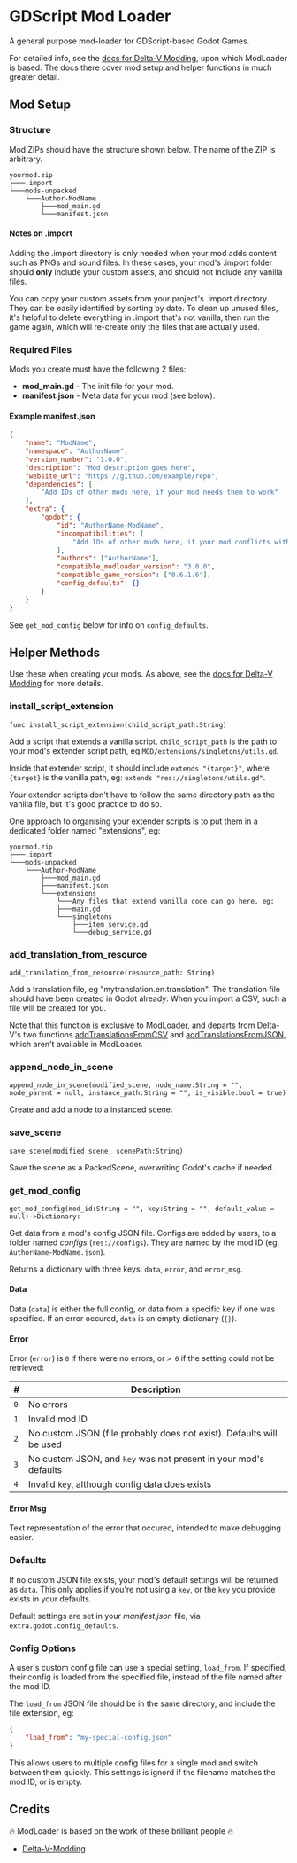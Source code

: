 # GDScript Mod Loader

A general purpose mod-loader for GDScript-based Godot Games.

For detailed info, see the [docs for Delta-V Modding](https://gitlab.com/Delta-V-Modding/Mods/-/blob/main/MODDING.md), upon which ModLoader is based. The docs there cover mod setup and helper functions in much greater detail.

## Mod Setup

### Structure

Mod ZIPs should have the structure shown below. The name of the ZIP is arbitrary.

```
yourmod.zip
├───.import
└───mods-unpacked
    └───Author-ModName
        ├───mod_main.gd
        └───manifest.json
```

#### Notes on .import

Adding the .import directory is only needed when your mod adds content such as PNGs and sound files. In these cases, your mod's .import folder should **only** include your custom assets, and should not include any vanilla files.

You can copy your custom assets from your project's .import directory. They can be easily identified by sorting by date. To clean up unused files, it's helpful to delete everything in .import that's not vanilla, then run the game again, which will re-create only the files that are actually used.


### Required Files

Mods you create must have the following 2 files:

- **mod_main.gd** - The init file for your mod.
- **manifest.json** - Meta data for your mod (see below).

#### Example manifest.json

```json
{
	"name": "ModName",
	"namespace": "AuthorName",
	"version_number": "1.0.0",
	"description": "Mod description goes here",
	"website_url": "https://github.com/example/repo",
	"dependencies": [
		"Add IDs of other mods here, if your mod needs them to work"
	],
	"extra": {
		"godot": {
			"id": "AuthorName-ModName",
			"incompatibilities": [
				"Add IDs of other mods here, if your mod conflicts with them"
			],
			"authors": ["AuthorName"],
			"compatible_modloader_version": "3.0.0",
			"compatible_game_version": ["0.6.1.6"],
			"config_defaults": {}
		}
	}
}
```

See `get_mod_config` below for info on `config_defaults`.

## Helper Methods

Use these when creating your mods. As above, see the [docs for Delta-V Modding](https://gitlab.com/Delta-V-Modding/Mods/-/blob/main/MODDING.md) for more details.

### install_script_extension

	func install_script_extension(child_script_path:String)

Add a script that extends a vanilla script. `child_script_path` is the path to your mod's extender script path, eg `MOD/extensions/singletons/utils.gd`.

Inside that extender script, it should include `extends "{target}"`, where `{target}` is the vanilla path, eg: `extends "res://singletons/utils.gd"`.

Your extender scripts don't have to follow the same directory path as the vanilla file, but it's good practice to do so.

One approach to organising your extender scripts is to put them in a dedicated folder named "extensions", eg:

```
yourmod.zip
├───.import
└───mods-unpacked
    └───Author-ModName
        ├───mod_main.gd
        ├───manifest.json
        └───extensions
            └───Any files that extend vanilla code can go here, eg:
            ├───main.gd
            └───singletons
                ├───item_service.gd
                └───debug_service.gd
```

### add_translation_from_resource

	add_translation_from_resource(resource_path: String)

Add a translation file, eg "mytranslation.en.translation". The translation file should have been created in Godot already: When you import a CSV, such a file will be created for you.

Note that this function is exclusive to ModLoader, and departs from Delta-V's two functions [addTranslationsFromCSV](https://gitlab.com/Delta-V-Modding/Mods/-/blob/main/MODDING.md#addtranslationsfromcsv) and [addTranslationsFromJSON](https://gitlab.com/Delta-V-Modding/Mods/-/blob/main/MODDING.md#addtranslationsfromjson), which aren't available in ModLoader.

### append_node_in_scene

	append_node_in_scene(modified_scene, node_name:String = "", node_parent = null, instance_path:String = "", is_visible:bool = true)

Create and add a node to a instanced scene.

### save_scene

	save_scene(modified_scene, scenePath:String)

Save the scene as a PackedScene, overwriting Godot's cache if needed.

### get_mod_config

	get_mod_config(mod_id:String = "", key:String = "", default_value = null)->Dictionary:

Get data from a mod's config JSON file. Configs are added by users, to a folder named *configs* (`res://configs`). They are named by the mod ID (eg. `AuthorName-ModName.json`).

Returns a dictionary with three keys: `data`, `error`, and `error_msg`.

#### Data

Data (`data`) is either the full config, or data from a specific key if one was specified. If an error occured, `data` is an empty dictionary (`{}`).

#### Error

Error (`error`) is `0` if there were no errors, or `> 0` if the setting could not be retrieved:

| #   | Description |
| --- | ----------- |
| `0` | No errors |
| `1` | Invalid mod ID |
| `2` | No custom JSON (file probably does not exist). Defaults will be used |
| `3` | No custom JSON, and `key` was not present in your mod's defaults |
| `4` | Invalid `key`, although config data does exists |

#### Error Msg

Text representation of the error that occured, intended to make debugging easier.

### Defaults

If no custom JSON file exists, your mod's default settings will be returned as `data`. This only applies if you're not using a `key`, or the `key` you provide exists in your defaults.

Default settings are set in your *manifest.json* file, via `extra.godot.config_defaults`.


### Config Options

A user's custom config file can use a special setting, `load_from`. If specified, their config is loaded from the specified file, instead of the file named after the mod ID.

The `load_from` JSON file should be in the same directory, and include the file extension, eg:

```json
{
	"load_from": "my-special-config.json"
}
```

This allows users to multiple config files for a single mod and switch between them quickly. This settings is ignord if the filename matches the mod ID, or is empty.


## Credits

🔥 ModLoader is based on the work of these brilliant people 🔥

- [Delta-V-Modding](https://gitlab.com/Delta-V-Modding/Mods)
